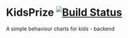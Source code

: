 # KidsPrize [![Build Status](https://travis-ci.org/ericvan76/KidsPrize.svg?branch=master)](https://travis-ci.org/ericvan76/KidsPrize)

A simple behaviour charts for kids - backend
